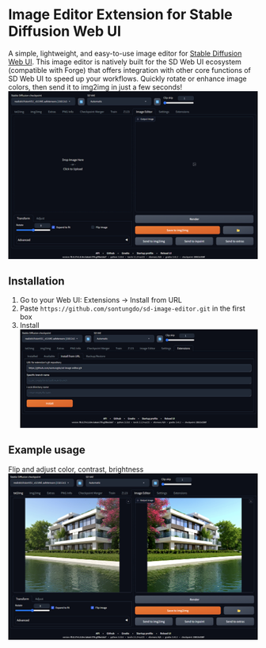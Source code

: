 # Image Editor Extension for Stable Diffusion Web UI 
A simple, lightweight, and easy-to-use image editor for [Stable Diffusion Web UI](https://github.com/AUTOMATIC1111/stable-diffusion-webui). 
This image editor is natively built for the SD Web UI ecosystem (compatible with Forge) that offers integration with other core functions of SD Web UI to speed up your workflows. Quickly rotate or enhance image colors, then send it to img2img in just a few seconds!
![](readme-img/Base-UI.png)

## Installation
1. Go to your Web UI: Extensions -> Install from URL
2. Paste `https://github.com/sontungdo/sd-image-editor.git` in the first box
3. Install
![](readme-img/github-install.png)

## Example usage
Flip and adjust color, contrast, brightness
![](readme-img/case-1.png)
